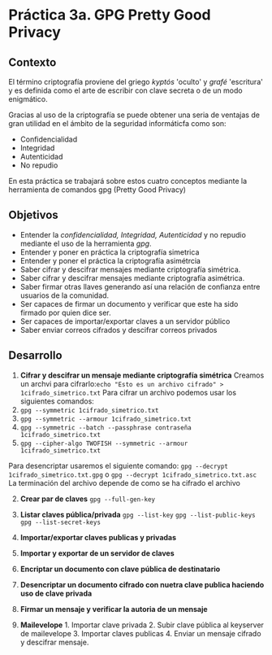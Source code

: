 # Práctica 3a. GPG Pretty Good Privacy

## Contexto
El término criptografía proviene del griego *kyptós* 'oculto' y *grafé* 'escritura' y es definida como el arte de escribir con clave secreta o de un modo enigmático.

Gracias al uso de la criptografía se puede obtener una seria de ventajas de gran utilidad en el ámbito de la seguridad informáticfa como son:
* Confidencialidad
* Integridad
* Autenticidad
* No repudio
    

En esta práctica se trabajará sobre estos cuatro conceptos mediante la herramienta de comandos gpg (Pretty Good Privacy)

## Objetivos
* Entender la *confidencialidad, Integridad, Autenticidad* y no repudio mediante el uso de la herramienta *gpg*.
* Entender y poner en práctica la criptografía simetrica
* Entender y poner el práctica la criptografía asimétrcia
* Saber cifrar y descifrar mensajes mediante criptografía simétrica.
* Saber cifrar y descifrar mensajes mediante criptografía asimétrica.
* Saber firmar otras llaves generando así una relación de confianza entre usuarios de la comunidad.
* Ser capaces de firmar un documento y verificar que este ha sido firmado por quien dice ser.
* Ser capaces de importar/exportar claves a un servidor público
* Saber enviar correos cifrados y descifrar correos privados

## Desarrollo

 1. **Cifrar y descifrar un mensaje mediante criptografía simétrica**
   Creamos un archvi para cifrarlo:`echo "Esto es un archivo cifrado" > 1cifrado_simetrico.txt`
   Para cifrar un archivo podemos usar los siguientes comandos:
   1. `gpg --symmetric 1cifrado_simetrico.txt`
   2. `gpg --symmetric --armour 1cifrado_simetrico.txt`
   3. `gpg --symmetric --batch --passphrase contraseña 1cifrado_simetrico.txt`
   4. `gpg --cipher-algo TWOFISH --symmetric --armour 1cifrado_simetrico.txt`

   Para desencriptar usaremos el siguiente comando: `gpg --decrypt 1cifrado_simetrico.txt.gpg` o `gpg --decrypt 1cifrado_simetrico.txt.asc` 
   La terminación del archivo depende de como se ha cifrado el archivo

 2. **Crear par de claves**
   `gpg --full-gen-key`

 3. **Listar claves pública/privada**
   `gpg --list-key`
   `gpg --list-public-keys`
   `gpg --list-secret-keys`

 4. **Importar/exportar claves publicas y privadas**
   
   
 5. **Importar y exportar de un servidor de claves**
 6. **Encriptar un documento con clave pública de destinatario**
 7. **Desencriptar un documento cifrado con nuetra clave publica haciendo uso de clave privada**
 8. **Firmar un mensaje y verificar la autoria de un mensaje**
 9.  **Mailevelope**
    1.  Importar clave privada
    2.  Subir clave pública al keyserver de mailevelope
    3.  Importar claves publicas
    4.  Enviar un mensaje cifrado y descifrar mensaje.

 







 